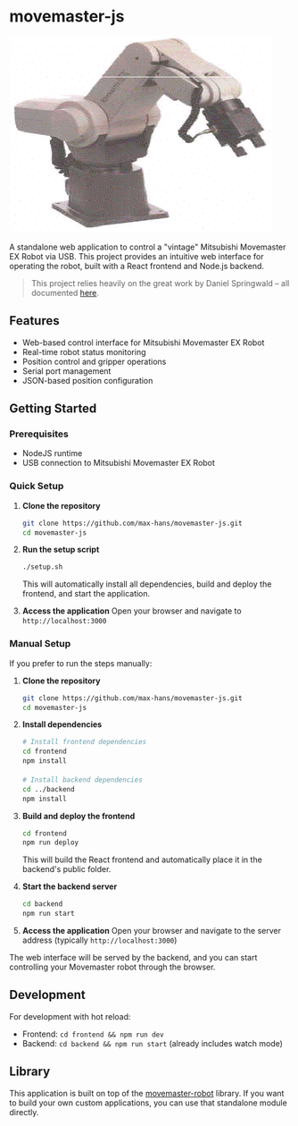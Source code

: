 # movemaster-js

![movemaster](./resources/cover.png)

A standalone web application to control a "vintage" Mitsubishi Movemaster EX Robot via USB. This project provides an intuitive web interface for operating the robot, built with a React frontend and Node.js backend.

> This project relies heavily on the great work by Daniel Springwald – all documented [here](https://github.com/Springwald/Movemaster-RV-M1-Library).

## Features

- Web-based control interface for Mitsubishi Movemaster EX Robot
- Real-time robot status monitoring
- Position control and gripper operations
- Serial port management
- JSON-based position configuration

## Getting Started

### Prerequisites

- NodeJS runtime
- USB connection to Mitsubishi Movemaster EX Robot

### Quick Setup

1. **Clone the repository**
   ```bash
   git clone https://github.com/max-hans/movemaster-js.git
   cd movemaster-js
   ```

2. **Run the setup script**
   ```bash
   ./setup.sh
   ```
   This will automatically install all dependencies, build and deploy the frontend, and start the application.

3. **Access the application**
   Open your browser and navigate to `http://localhost:3000`

### Manual Setup

If you prefer to run the steps manually:

1. **Clone the repository**
   ```bash
   git clone https://github.com/max-hans/movemaster-js.git
   cd movemaster-js
   ```

2. **Install dependencies**
   ```bash
   # Install frontend dependencies
   cd frontend
   npm install
   
   # Install backend dependencies
   cd ../backend
   npm install
   ```

3. **Build and deploy the frontend**
   ```bash
   cd frontend
   npm run deploy
   ```
   This will build the React frontend and automatically place it in the backend's public folder.

4. **Start the backend server**
   ```bash
   cd backend
   npm run start
   ```

5. **Access the application**
   Open your browser and navigate to the server address (typically `http://localhost:3000`)

The web interface will be served by the backend, and you can start controlling your Movemaster robot through the browser.

## Development

For development with hot reload:

- Frontend: `cd frontend && npm run dev`
- Backend: `cd backend && npm run start` (already includes watch mode)

## Library

This application is built on top of the [movemaster-robot](https://www.npmjs.com/package/movemaster-robot) library. If you want to build your own custom applications, you can use that standalone module directly.
